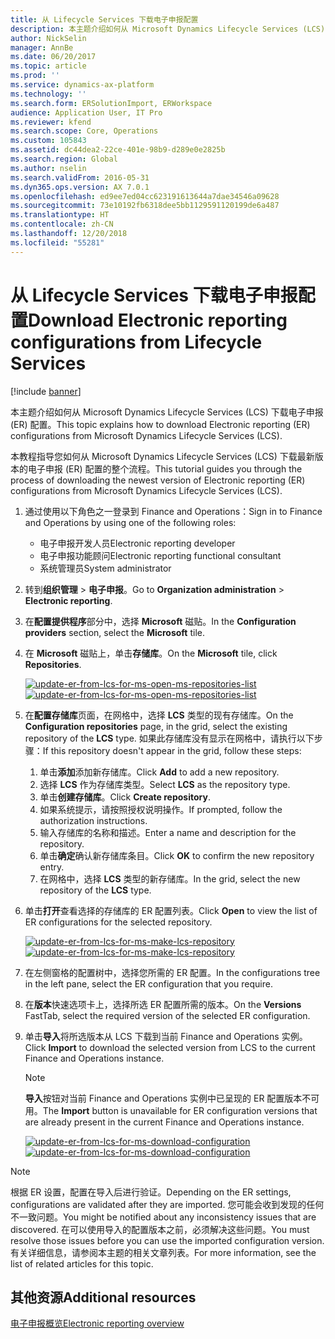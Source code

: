 ```yaml
---
title: 从 Lifecycle Services 下载电子申报配置
description: 本主题介绍如何从 Microsoft Dynamics Lifecycle Services (LCS) 下载电子申报 (ER) 配置。
author: NickSelin
manager: AnnBe
ms.date: 06/20/2017
ms.topic: article
ms.prod: ''
ms.service: dynamics-ax-platform
ms.technology: ''
ms.search.form: ERSolutionImport, ERWorkspace
audience: Application User, IT Pro
ms.reviewer: kfend
ms.search.scope: Core, Operations
ms.custom: 105843
ms.assetid: dc44dea2-22ce-401e-98b9-d289e0e2825b
ms.search.region: Global
ms.author: nselin
ms.search.validFrom: 2016-05-31
ms.dyn365.ops.version: AX 7.0.1
ms.openlocfilehash: ed9ee7ed04cc623191613644a7dae34546a09628
ms.sourcegitcommit: 73e10192fb6318dee5bb1129591120199de6a487
ms.translationtype: HT
ms.contentlocale: zh-CN
ms.lasthandoff: 12/20/2018
ms.locfileid: "55281"
---
```

# <a name="download-electronic-reporting-configurations-from-lifecycle-services"></a><span data-ttu-id="690d8-103">从 Lifecycle Services 下载电子申报配置</span><span class="sxs-lookup"><span data-stu-id="690d8-103">Download Electronic reporting configurations from Lifecycle Services</span></span>

[!include [banner](../includes/banner.md)]

<span data-ttu-id="690d8-104">本主题介绍如何从 Microsoft Dynamics Lifecycle Services (LCS) 下载电子申报 (ER) 配置。</span><span class="sxs-lookup"><span data-stu-id="690d8-104">This topic explains how to download Electronic reporting (ER) configurations from Microsoft Dynamics Lifecycle Services (LCS).</span></span>

<span data-ttu-id="690d8-105">本教程指导您如何从 Microsoft Dynamics Lifecycle Services (LCS) 下载最新版本的电子申报 (ER) 配置的整个流程。</span><span class="sxs-lookup"><span data-stu-id="690d8-105">This tutorial guides you through the process of downloading the newest version of Electronic reporting (ER) configurations from Microsoft Dynamics Lifecycle Services (LCS).</span></span>

1. <span data-ttu-id="690d8-106">通过使用以下角色之一登录到 Finance and Operations：</span><span class="sxs-lookup"><span data-stu-id="690d8-106">Sign in to Finance and Operations by using one of the following roles:</span></span>

    - <span data-ttu-id="690d8-107">电子申报开发人员</span><span class="sxs-lookup"><span data-stu-id="690d8-107">Electronic reporting developer</span></span>
    - <span data-ttu-id="690d8-108">电子申报功能顾问</span><span class="sxs-lookup"><span data-stu-id="690d8-108">Electronic reporting functional consultant</span></span>
    - <span data-ttu-id="690d8-109">系统管理员</span><span class="sxs-lookup"><span data-stu-id="690d8-109">System administrator</span></span>

2. <span data-ttu-id="690d8-110">转到**组织管理** &gt; **电子申报**。</span><span class="sxs-lookup"><span data-stu-id="690d8-110">Go to **Organization administration** &gt; **Electronic reporting**.</span></span>
3. <span data-ttu-id="690d8-111">在**配置提供程序**部分中，选择 **Microsoft** 磁贴。</span><span class="sxs-lookup"><span data-stu-id="690d8-111">In the **Configuration providers** section, select the **Microsoft** tile.</span></span>
4. <span data-ttu-id="690d8-112">在 **Microsoft** 磁贴上，单击**存储库**。</span><span class="sxs-lookup"><span data-stu-id="690d8-112">On the **Microsoft** tile, click **Repositories**.</span></span>

    <span data-ttu-id="690d8-113">[![update-er-from-lcs-for-ms-open-ms-repositories-list](./media/update-er-from-lcs-for-ms-open-ms-repositories-list.png)](./media/update-er-from-lcs-for-ms-open-ms-repositories-list.png)</span><span class="sxs-lookup"><span data-stu-id="690d8-113">[![update-er-from-lcs-for-ms-open-ms-repositories-list](./media/update-er-from-lcs-for-ms-open-ms-repositories-list.png)](./media/update-er-from-lcs-for-ms-open-ms-repositories-list.png)</span></span>

5. <span data-ttu-id="690d8-114">在**配置存储库**页面，在网格中，选择 **LCS** 类型的现有存储库。</span><span class="sxs-lookup"><span data-stu-id="690d8-114">On the **Configuration repositories** page, in the grid, select the existing repository of the **LCS** type.</span></span> <span data-ttu-id="690d8-115">如果此存储库没有显示在网格中，请执行以下步骤：</span><span class="sxs-lookup"><span data-stu-id="690d8-115">If this repository doesn't appear in the grid, follow these steps:</span></span>

    1. <span data-ttu-id="690d8-116">单击**添加**添加新存储库。</span><span class="sxs-lookup"><span data-stu-id="690d8-116">Click **Add** to add a new repository.</span></span>
    2. <span data-ttu-id="690d8-117">选择 **LCS** 作为存储库类型。</span><span class="sxs-lookup"><span data-stu-id="690d8-117">Select **LCS** as the repository type.</span></span>
    3. <span data-ttu-id="690d8-118">单击**创建存储库**。</span><span class="sxs-lookup"><span data-stu-id="690d8-118">Click **Create repository**.</span></span>
    4. <span data-ttu-id="690d8-119">如果系统提示，请按照授权说明操作。</span><span class="sxs-lookup"><span data-stu-id="690d8-119">If prompted, follow the authorization instructions.</span></span>
    5. <span data-ttu-id="690d8-120">输入存储库的名称和描述。</span><span class="sxs-lookup"><span data-stu-id="690d8-120">Enter a name and description for the repository.</span></span>
    6. <span data-ttu-id="690d8-121">单击**确定**确认新存储库条目。</span><span class="sxs-lookup"><span data-stu-id="690d8-121">Click **OK** to confirm the new repository entry.</span></span>
    7. <span data-ttu-id="690d8-122">在网格中，选择 **LCS** 类型的新存储库。</span><span class="sxs-lookup"><span data-stu-id="690d8-122">In the grid, select the new repository of the **LCS** type.</span></span>

6. <span data-ttu-id="690d8-123">单击**打开**查看选择的存储库的 ER 配置列表。</span><span class="sxs-lookup"><span data-stu-id="690d8-123">Click **Open** to view the list of ER configurations for the selected repository.</span></span>

    <span data-ttu-id="690d8-124">[![update-er-from-lcs-for-ms-make-lcs-repository](./media/update-er-from-lcs-for-ms-make-lcs-repository.png)](./media/update-er-from-lcs-for-ms-make-lcs-repository.png)</span><span class="sxs-lookup"><span data-stu-id="690d8-124">[![update-er-from-lcs-for-ms-make-lcs-repository](./media/update-er-from-lcs-for-ms-make-lcs-repository.png)](./media/update-er-from-lcs-for-ms-make-lcs-repository.png)</span></span>

7. <span data-ttu-id="690d8-125">在左侧窗格的配置树中，选择您所需的 ER 配置。</span><span class="sxs-lookup"><span data-stu-id="690d8-125">In the configurations tree in the left pane, select the ER configuration that you require.</span></span>
8. <span data-ttu-id="690d8-126">在**版本**快速选项卡上，选择所选 ER 配置所需的版本。</span><span class="sxs-lookup"><span data-stu-id="690d8-126">On the **Versions** FastTab, select the required version of the selected ER configuration.</span></span>
9. <span data-ttu-id="690d8-127">单击**导入**将所选版本从 LCS 下载到当前 Finance and Operations 实例。</span><span class="sxs-lookup"><span data-stu-id="690d8-127">Click **Import** to download the selected version from LCS to the current Finance and Operations instance.</span></span>

    > [!NOTE]
    > <span data-ttu-id="690d8-128">**导入**按钮对当前 Finance and Operations 实例中已呈现的 ER 配置版本不可用。</span><span class="sxs-lookup"><span data-stu-id="690d8-128">The **Import** button is unavailable for ER configuration versions that are already present in the current Finance and Operations instance.</span></span>

    <span data-ttu-id="690d8-129">[![update-er-from-lcs-for-ms-download-configuration](./media/update-er-from-lcs-for-ms-download-configuration.png)](./media/update-er-from-lcs-for-ms-download-configuration.png)</span><span class="sxs-lookup"><span data-stu-id="690d8-129">[![update-er-from-lcs-for-ms-download-configuration](./media/update-er-from-lcs-for-ms-download-configuration.png)](./media/update-er-from-lcs-for-ms-download-configuration.png)</span></span>

> [!NOTE]
> <span data-ttu-id="690d8-130">根据 ER 设置，配置在导入后进行验证。</span><span class="sxs-lookup"><span data-stu-id="690d8-130">Depending on the ER settings, configurations are validated after they are imported.</span></span> <span data-ttu-id="690d8-131">您可能会收到发现的任何不一致问题。</span><span class="sxs-lookup"><span data-stu-id="690d8-131">You might be notified about any inconsistency issues that are discovered.</span></span> <span data-ttu-id="690d8-132">在可以使用导入的配置版本之前，必须解决这些问题。</span><span class="sxs-lookup"><span data-stu-id="690d8-132">You must resolve those issues before you can use the imported configuration version.</span></span> <span data-ttu-id="690d8-133">有关详细信息，请参阅本主题的相关文章列表。</span><span class="sxs-lookup"><span data-stu-id="690d8-133">For more information, see the list of related articles for this topic.</span></span>

## <a name="additional-resources"></a><span data-ttu-id="690d8-134">其他资源</span><span class="sxs-lookup"><span data-stu-id="690d8-134">Additional resources</span></span>

[<span data-ttu-id="690d8-135">电子申报概览</span><span class="sxs-lookup"><span data-stu-id="690d8-135">Electronic reporting overview</span></span>](general-electronic-reporting.md)
